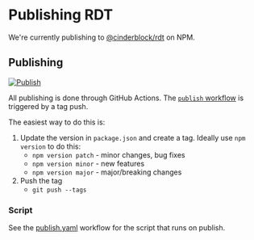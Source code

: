 # Publishing RDT

We're currently publishing to [@cinderblock/rdt](https://www.npmjs.com/package/@cinderblock/rdt) on NPM.

## Publishing

[![Publish](https://github.com/cinderblock/rdt/actions/workflows/publish.yaml/badge.svg?event=push)](https://github.com/cinderblock/rdt/actions/workflows/publish.yaml)

All publishing is done through GitHub Actions.
The [`publish` workflow](.github\workflows\publish.yaml) is triggered by a tag push.

The easiest way to do this is:

1.  Update the version in `package.json` and create a tag. Ideally use `npm version` to do this:
    - `npm version patch` - minor changes, bug fixes
    - `npm version minor` - new features
    - `npm version major` - major/breaking changes
2.  Push the tag
    - `git push --tags`

### Script

See the [publish.yaml](.github/workflows/publish.yaml) workflow for the script that runs on publish.
